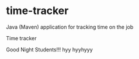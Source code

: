 # time-tracker
Java (Maven) application for tracking time on the job

Time tracker

Good Night Students!!!
hyy hyyhyyy
